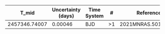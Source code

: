 |T_mid|Uncertainty (days)           |Time System|#                                            |Reference                           |
|-----|-----------------------------|-----------|---------------------------------------------|------------------------------------|
|2457346.74007|0.00046                      |BJD        |>1                                           |2021MNRAS.501.5393L                 |
